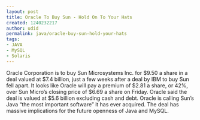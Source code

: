 ```yaml
---
layout: post
title: Oracle To Buy Sun - Hold On To Your Hats
created: 1240232217
author: udid
permalink: java/oracle-buy-sun-hold-your-hats
tags:
- JAVA
- MySQL
- Solaris
---
```

<p>Oracle Corporation is to buy Sun Microsystems Inc. for $9.50 a share in a deal valued at $7.4 billion, just a few weeks after a deal by IBM to buy Sun fell apart. It looks like Oracle will pay a premium of $2.81 a share, or 42%, over Sun Micro&rsquo;s closing price of $6.69 a share on Friday. Oracle said the deal is valued at $5.6 billion excluding cash and debt. Oracle is calling Sun&rsquo;s Java &ldquo;the most important software&rdquo; it has ever acquired. The deal has massive implications for the future openness of Java and MySQL.</p>
